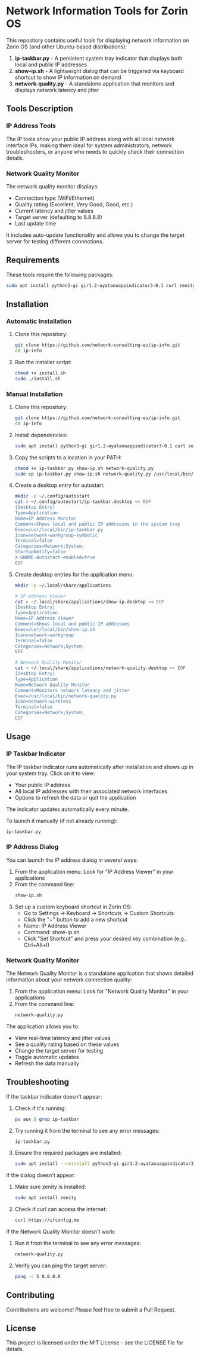 # Network Information Tools for Zorin OS

This repository contains useful tools for displaying network information on Zorin OS (and other Ubuntu-based distributions):

1. **ip-taskbar.py** - A persistent system tray indicator that displays both local and public IP addresses
2. **show-ip.sh** - A lightweight dialog that can be triggered via keyboard shortcut to show IP information on demand
3. **network-quality.py** - A standalone application that monitors and displays network latency and jitter

## Tools Description

### IP Address Tools
The IP tools show your public IP address along with all local network interface IPs, making them ideal for system administrators, network troubleshooters, or anyone who needs to quickly check their connection details.

### Network Quality Monitor
The network quality monitor displays:
- Connection type (WiFi/Ethernet)
- Quality rating (Excellent, Very Good, Good, etc.)
- Current latency and jitter values
- Target server (defaulting to 8.8.8.8)
- Last update time

It includes auto-update functionality and allows you to change the target server for testing different connections.

## Requirements

These tools require the following packages:

```bash
sudo apt install python3-gi gir1.2-ayatanaappindicator3-0.1 curl zenity
```

## Installation

### Automatic Installation

1. Clone this repository:
   ```bash
   git clone https://github.com/network-consulting-eu/ip-info.git
   cd ip-info
   ```

2. Run the installer script:
   ```bash
   chmod +x install.sh
   sudo ./install.sh
   ```

### Manual Installation

1. Clone this repository:
   ```bash
   git clone https://github.com/network-consulting-eu/ip-info.git
   cd ip-info
   ```

2. Install dependencies:
   ```bash
   sudo apt install python3-gi gir1.2-ayatanaappindicator3-0.1 curl zenity
   ```

3. Copy the scripts to a location in your PATH:
   ```bash
   chmod +x ip-taskbar.py show-ip.sh network-quality.py
   sudo cp ip-taskbar.py show-ip.sh network-quality.py /usr/local/bin/
   ```

4. Create a desktop entry for autostart:
   ```bash
   mkdir -p ~/.config/autostart
   cat > ~/.config/autostart/ip-taskbar.desktop << EOF
   [Desktop Entry]
   Type=Application
   Name=IP Address Monitor
   Comment=Shows local and public IP addresses in the system tray
   Exec=/usr/local/bin/ip-taskbar.py
   Icon=network-workgroup-symbolic
   Terminal=false
   Categories=Network;System;
   StartupNotify=false
   X-GNOME-Autostart-enabled=true
   EOF
   ```

5. Create desktop entries for the application menu:
   ```bash
   mkdir -p ~/.local/share/applications
   
   # IP Address Viewer
   cat > ~/.local/share/applications/show-ip.desktop << EOF
   [Desktop Entry]
   Type=Application
   Name=IP Address Viewer
   Comment=Shows local and public IP addresses
   Exec=/usr/local/bin/show-ip.sh
   Icon=network-workgroup
   Terminal=false
   Categories=Network;System;
   EOF
   
   # Network Quality Monitor
   cat > ~/.local/share/applications/network-quality.desktop << EOF
   [Desktop Entry]
   Type=Application
   Name=Network Quality Monitor
   Comment=Monitors network latency and jitter
   Exec=/usr/local/bin/network-quality.py
   Icon=network-wireless
   Terminal=false
   Categories=Network;System;
   EOF
   ```

## Usage

### IP Taskbar Indicator

The IP taskbar indicator runs automatically after installation and shows up in your system tray. Click on it to view:

- Your public IP address
- All local IP addresses with their associated network interfaces
- Options to refresh the data or quit the application

The indicator updates automatically every minute.

To launch it manually (if not already running):
```bash
ip-taskbar.py
```

### IP Address Dialog

You can launch the IP address dialog in several ways:

1. From the application menu: Look for "IP Address Viewer" in your applications
2. From the command line:
   ```bash
   show-ip.sh
   ```
3. Set up a custom keyboard shortcut in Zorin OS:
   - Go to Settings → Keyboard → Shortcuts → Custom Shortcuts
   - Click the "+" button to add a new shortcut
   - Name: IP Address Viewer
   - Command: show-ip.sh
   - Click "Set Shortcut" and press your desired key combination (e.g., Ctrl+Alt+I)

### Network Quality Monitor

The Network Quality Monitor is a standalone application that shows detailed information about your network connection quality:

1. From the application menu: Look for "Network Quality Monitor" in your applications
2. From the command line:
   ```bash
   network-quality.py
   ```

The application allows you to:
- View real-time latency and jitter values
- See a quality rating based on these values
- Change the target server for testing
- Toggle automatic updates
- Refresh the data manually

## Troubleshooting

If the taskbar indicator doesn't appear:

1. Check if it's running:
   ```bash
   ps aux | grep ip-taskbar
   ```

2. Try running it from the terminal to see any error messages:
   ```bash
   ip-taskbar.py
   ```

3. Ensure the required packages are installed:
   ```bash
   sudo apt install --reinstall python3-gi gir1.2-ayatanaappindicator3-0.1 curl
   ```

If the dialog doesn't appear:

1. Make sure zenity is installed:
   ```bash
   sudo apt install zenity
   ```

2. Check if curl can access the internet:
   ```bash
   curl https://ifconfig.me
   ```

If the Network Quality Monitor doesn't work:

1. Run it from the terminal to see any error messages:
   ```bash
   network-quality.py
   ```

2. Verify you can ping the target server:
   ```bash
   ping -c 5 8.8.8.8
   ```

## Contributing

Contributions are welcome! Please feel free to submit a Pull Request.

## License

This project is licensed under the MIT License - see the LICENSE file for details.